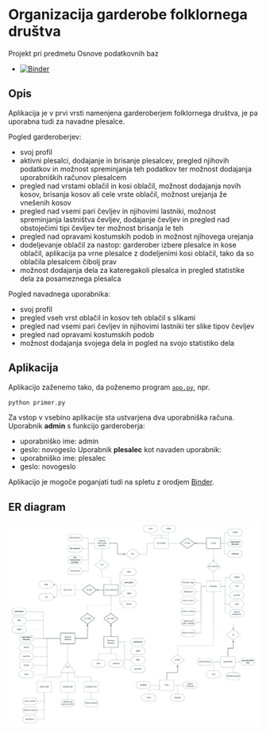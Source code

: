 # Organizacija garderobe folklornega društva
Projekt pri predmetu Osnove podatkovnih baz

* [![Binder](https://mybinder.org/badge_logo.svg)](https://mybinder.org/v2/gh/BarbaraPal/OPB-organizacija-garderobe-folklornega-dru-tva/master?urlpath=proxy%2F8080)
## Opis
Aplikacija je v prvi vrsti namenjena garderoberjem folklornega društva, je pa uporabna tudi za navadne plesalce.

Pogled garderoberjev:
* svoj profil
* aktivni plesalci, dodajanje in brisanje plesalcev, pregled njihovih podatkov in možnost spreminjanja teh podatkov ter možnost dodajanja uporabniških računov plesalcem
* pregled nad vrstami oblačil in kosi oblačil, možnost dodajanja novih kosov, brisanja kosov ali cele vrste oblačil, možnost urejanja že vnešenih kosov
* pregled nad vsemi pari čevljev in njihovimi lastniki, možnost spreminjanja lastništva čevljev, dodajanje čevljev in pregled nad obstoječimi tipi čevljev ter možnost brisanja le teh
* pregled nad opravami kostumskih podob in možnost njihovega urejanja
* dodeljevanje oblačil za nastop: garderober izbere plesalce in kose oblačil, aplikacija pa vrne plesalce z dodeljenimi kosi oblačil, tako da so oblačila plesalcem čibolj prav 
* možnost dodajanja dela za kateregakoli plesalca in pregled statistike dela za posameznega plesalca

Pogled navadnega uporabnika:
* svoj profil
* pregled vseh vrst oblačil in kosov teh oblačil s slikami
* pregled nad vsemi pari čevljev in njihovimi lastniki ter slike tipov čevljev
* pregled nad opravami kostumskih podob
* možnost dodajanja svojega dela in pogled na svojo statistiko dela

## Aplikacija

Aplikacijo zaženemo tako, da poženemo program [`app.py`](app.py), npr.
```bash
python primer.py
```
Za vstop v vsebino aplikacije sta ustvarjena dva uporabniška računa. 
Uporabnik **admin** s funkcijo garderoberja:
* uporabniško ime: admin 
* geslo: novogeslo
Uporabnik **plesalec** kot navaden uporabnik:
* uporabniško ime: plesalec 
* geslo: novogeslo

Aplikacijo je mogoče poganjati tudi na spletu z orodjem [Binder](https://mybinder.org/). 

## ER diagram

![ER diagram](ERdiagram.png)